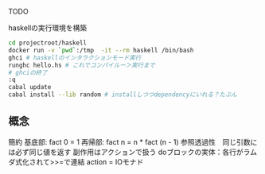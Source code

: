 TODO 

haskellの実行環境を構築

```sh
cd projectroot/haskell
docker run -v `pwd`:/tmp  -it --rm haskell /bin/bash
ghci # haskellのインタラクションモード実行
runghc hello.hs # これでコンパイルー＞実行まで
# ghciの終了
:q
cabal update
cabal install --lib random # installしつつdependencyにいれる？たぶん

```


## 概念
簡約
基底部: fact 0 = 1
再帰部: fact n = n * fact (n - 1)
参照透過性　同じ引数には必ず同じ値を返す
副作用はアクションで扱う
doブロックの実体：各行がラムダ式化されて>>=で連結
action = IOモナド